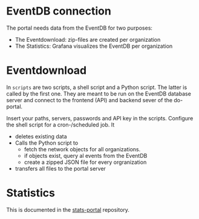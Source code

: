 # EventDB connection

The portal needs data from the EventDB for two purposes:

* The Eventdownload: zip-files are created per organization
* The Statistics: Grafana visualizes the EventDB per organization

# Eventdownload
In `scripts` are two scripts, a shell script and a Python script. The latter is called by the first one.
They are meant to be run on the EventDB database server and connect to the frontend (API) and backend sever of the do-portal.

Insert your paths, servers, passwords and API key in the scripts. Configure the shell script for a cron-/scheduled job. It
* deletes existing data
* Calls the Python script to
  * fetch the network objects for all organizations.
  * if objects exist, query al events from the EventDB
  * create a zipped JSON file for every orgranization
* transfers all files to the portal server

# Statistics

This is documented in the [stats-portal](https://github.com/certtools/stats-portal) repository.
